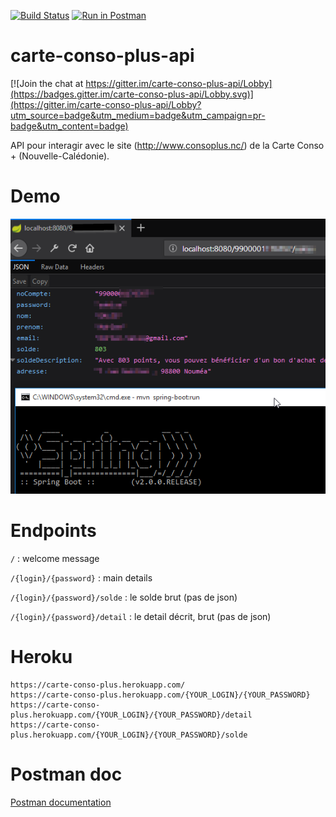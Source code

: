 [![Build Status](https://travis-ci.org/adriens/carte-conso-plus-api.svg?branch=master)](https://travis-ci.org/adriens/carte-conso-plus-api)
[![Run in Postman](https://run.pstmn.io/button.svg)](https://app.getpostman.com/run-collection/deffc8e0359909a35d44)

# carte-conso-plus-api

[![Join the chat at https://gitter.im/carte-conso-plus-api/Lobby](https://badges.gitter.im/carte-conso-plus-api/Lobby.svg)](https://gitter.im/carte-conso-plus-api/Lobby?utm_source=badge&utm_medium=badge&utm_campaign=pr-badge&utm_content=badge)

API pour interagir avec le site (http://www.consoplus.nc/) de la Carte Conso + (Nouvelle-Calédonie).

# Demo

![Dummy demo screenshot](DEMO.png "Dummy demo screenshot")

# Endpoints

`/` : welcome message

`/{login}/{password}` : main details

`/{login}/{password}/solde` : le solde brut (pas de json)

`/{login}/{password}/detail` : le detail décrit, brut (pas de json)

# Heroku

```
https://carte-conso-plus.herokuapp.com/
https://carte-conso-plus.herokuapp.com/{YOUR_LOGIN}/{YOUR_PASSWORD}
https://carte-conso-plus.herokuapp.com/{YOUR_LOGIN}/{YOUR_PASSWORD}/detail
https://carte-conso-plus.herokuapp.com/{YOUR_LOGIN}/{YOUR_PASSWORD}/solde
```
# Postman doc

[Postman documentation](https://documenter.getpostman.com/view/3489712/carte-conso-plus/RVnZgHts)

